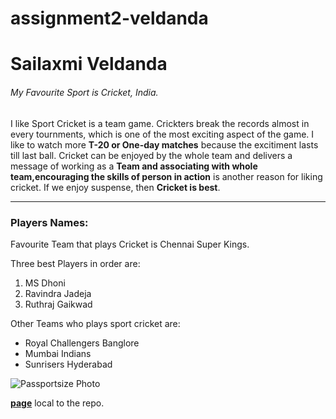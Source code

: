 # assignment2-veldanda

# Sailaxmi Veldanda

###### My Favourite Sport is Cricket, India.

I like Sport Cricket is a team game. Crickters break the records almost in every tournments, which is one of the most exciting aspect of the game. I like to watch more **T-20 or One-day matches** because the excitiment lasts till last ball. Cricket can be enjoyed by the whole team and delivers a message of working as a __Team and associating with whole team,encouraging the skills of person in action__ is another reason for liking cricket. If we enjoy suspense, then __Cricket is best__.

----

### Players Names:

Favourite Team that plays Cricket is Chennai Super Kings.

Three best Players in order are: 
1. MS Dhoni
2. Ravindra Jadeja
3. Ruthraj Gaikwad 

Other Teams who plays sport cricket are: 

- Royal Challengers Banglore
- Mumbai Indians
- Sunrisers Hyderabad 

![Passportsize Photo](https://user-images.githubusercontent.com/122695930/215236312-5df9b621-4a3a-40a7-8ae7-6c824aed63c1.jpeg)

**[page](AboutMe.md)** local to the repo.
